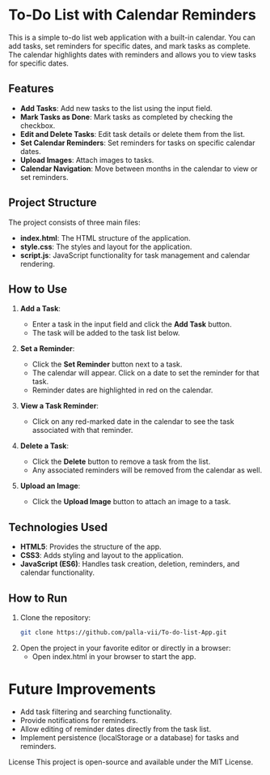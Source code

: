 # To-Do List with Calendar Reminders

This is a simple to-do list web application with a built-in calendar. You can add tasks, set reminders for specific dates, and mark tasks as complete. The calendar highlights dates with reminders and allows you to view tasks for specific dates.

## Features

- **Add Tasks**: Add new tasks to the list using the input field.
- **Mark Tasks as Done**: Mark tasks as completed by checking the checkbox.
- **Edit and Delete Tasks**: Edit task details or delete them from the list.
- **Set Calendar Reminders**: Set reminders for tasks on specific calendar dates.
- **Upload Images**: Attach images to tasks.
- **Calendar Navigation**: Move between months in the calendar to view or set reminders.

## Project Structure

The project consists of three main files:

- **index.html**: The HTML structure of the application.
- **style.css**: The styles and layout for the application.
- **script.js**: JavaScript functionality for task management and calendar rendering.

## How to Use

1. **Add a Task**:
   - Enter a task in the input field and click the **Add Task** button.
   - The task will be added to the task list below.

2. **Set a Reminder**:
   - Click the **Set Reminder** button next to a task.
   - The calendar will appear. Click on a date to set the reminder for that task.
   - Reminder dates are highlighted in red on the calendar.

3. **View a Task Reminder**:
   - Click on any red-marked date in the calendar to see the task associated with that reminder.

4. **Delete a Task**:
   - Click the **Delete** button to remove a task from the list.
   - Any associated reminders will be removed from the calendar as well.

5. **Upload an Image**:
   - Click the **Upload Image** button to attach an image to a task.

## Technologies Used

- **HTML5**: Provides the structure of the app.
- **CSS3**: Adds styling and layout to the application.
- **JavaScript (ES6)**: Handles task creation, deletion, reminders, and calendar functionality.

## How to Run

1. Clone the repository:
   ```bash
   git clone https://github.com/palla-vii/To-do-list-App.git
2. Open the project in your favorite editor or directly in a browser:
   - Open index.html in your browser to start the app.

# Future Improvements
 - Add task filtering and searching functionality.
 - Provide notifications for reminders.
 - Allow editing of reminder dates directly from the task list.
 - Implement persistence (localStorage or a database) for tasks and reminders.
   
License
This project is open-source and available under the MIT License.
